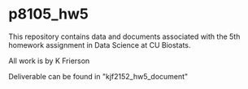 # p8105_hw5

This repository contains data and documents associated with the 5th homework assignment in Data Science at CU Biostats. 

All work is by K Frierson 

Deliverable can be found in "kjf2152_hw5_document"